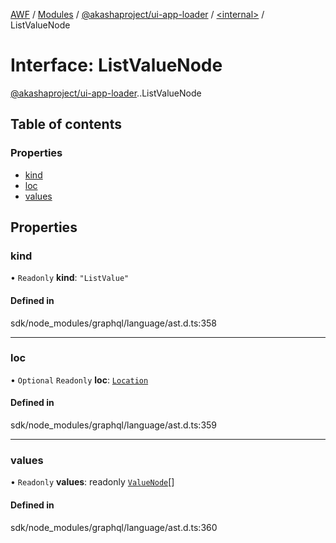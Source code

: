 [AWF](../README.md) / [Modules](../modules.md) / [@akashaproject/ui-app-loader](../modules/akashaproject_ui_app_loader.md) / [<internal\>](../modules/akashaproject_ui_app_loader._internal_.md) / ListValueNode

# Interface: ListValueNode

[@akashaproject/ui-app-loader](../modules/akashaproject_ui_app_loader.md).[<internal>](../modules/akashaproject_ui_app_loader._internal_.md).ListValueNode

## Table of contents

### Properties

- [kind](akashaproject_ui_app_loader._internal_.ListValueNode.md#kind)
- [loc](akashaproject_ui_app_loader._internal_.ListValueNode.md#loc)
- [values](akashaproject_ui_app_loader._internal_.ListValueNode.md#values)

## Properties

### kind

• `Readonly` **kind**: ``"ListValue"``

#### Defined in

sdk/node_modules/graphql/language/ast.d.ts:358

___

### loc

• `Optional` `Readonly` **loc**: [`Location`](../classes/akashaproject_ui_app_loader._internal_.Location.md)

#### Defined in

sdk/node_modules/graphql/language/ast.d.ts:359

___

### values

• `Readonly` **values**: readonly [`ValueNode`](../modules/akashaproject_ui_app_loader._internal_.md#valuenode)[]

#### Defined in

sdk/node_modules/graphql/language/ast.d.ts:360
